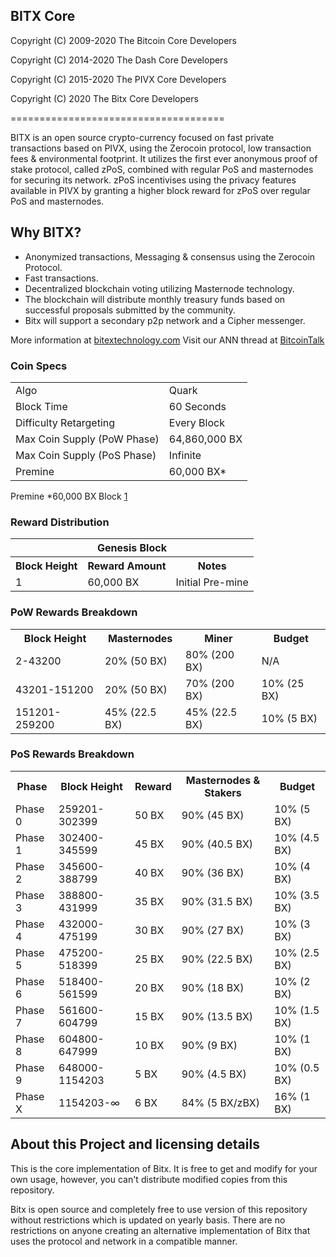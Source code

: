 BITX Core
-
Copyright (C) 2009-2020 The Bitcoin Core Developers

Copyright (C) 2014-2020 The Dash Core Developers

Copyright (C) 2015-2020 The PIVX Core Developers

Copyright (C) 2020 The Bitx Core Developers

=====================================

BITX is an open source crypto-currency focused on fast private transactions based on PIVX, using the Zerocoin protocol, low transaction fees & environmental footprint.  It utilizes the first ever anonymous proof of stake protocol, called zPoS, combined with regular PoS and masternodes for securing its network. zPoS incentivises using the privacy features available in PIVX by granting a higher block reward for zPoS over regular PoS and masternodes. 

Why BITX?
-
- Anonymized transactions, Messaging & consensus using the Zerocoin Protocol.
- Fast transactions.
- Decentralized blockchain voting utilizing Masternode technology. 
- The blockchain will distribute monthly treasury funds based on successful proposals submitted by the community.
- Bitx will support a secondary p2p network and a Cipher messenger.

More information at [bitextechnology.com](http://www.bitxtechnology.com) Visit our ANN thread at [BitcoinTalk](http://www.bitcointalk.org/index.php?topic=1262920)

### Coin Specs
<table>
<tr><td>Algo</td><td>Quark</td></tr>
<tr><td>Block Time</td><td>60 Seconds</td></tr>
<tr><td>Difficulty Retargeting</td><td>Every Block</td></tr>
<tr><td>Max Coin Supply (PoW Phase)</td><td>64,860,000 BX</td></tr>
<tr><td>Max Coin Supply (PoS Phase)</td><td>Infinite</td></tr>
<tr><td>Premine</td><td>60,000 BX*</td></tr>
</table>

Premine *60,000 BX  Block [1](http://139.180.161.31:3001/tx/1bf19f22d2828ccc93f520a7ccd346a1119590a5e845a444e8db42a9cc6d6be6)

### Reward Distribution

<table>
<th colspan=4>Genesis Block</th>
<tr><th>Block Height</th><th>Reward Amount</th><th>Notes</th></tr>
<tr><td>1</td><td>60,000 BX</td><td>Initial Pre-mine</td></tr>
</table>

### PoW Rewards Breakdown

<table>
<th>Block Height</th><th>Masternodes</th><th>Miner</th><th>Budget</th>
<tr><td>2-43200</td><td>20% (50 BX)</td><td>80% (200 BX)</td><td>N/A</td></tr>
<tr><td>43201-151200</td><td>20% (50 BX)</td><td>70% (200 BX)</td><td>10% (25 BX)</td></tr>
<tr><td>151201-259200</td><td>45% (22.5 BX)</td><td>45% (22.5 BX)</td><td>10% (5 BX)</td></tr>
</table>

### PoS Rewards Breakdown

<table>
<th>Phase</th><th>Block Height</th><th>Reward</th><th>Masternodes & Stakers</th><th>Budget</th>
<tr><td>Phase 0</td><td>259201-302399</td><td>50 BX</td><td>90% (45 BX)</td><td>10% (5 BX)</td></tr>
<tr><td>Phase 1</td><td>302400-345599</td><td>45 BX</td><td>90% (40.5 BX)</td><td>10% (4.5 BX)</td></tr>
<tr><td>Phase 2</td><td>345600-388799</td><td>40 BX</td><td>90% (36 BX)</td><td>10% (4 BX)</td></tr>
<tr><td>Phase 3</td><td>388800-431999</td><td>35 BX</td><td>90% (31.5 BX)</td><td>10% (3.5 BX)</td></tr>
<tr><td>Phase 4</td><td>432000-475199</td><td>30 BX</td><td>90% (27 BX)</td><td>10% (3 BX)</td></tr>
<tr><td>Phase 5</td><td>475200-518399</td><td>25 BX</td><td>90% (22.5 BX)</td><td>10% (2.5 BX)</td></tr>
<tr><td>Phase 6</td><td>518400-561599</td><td>20 BX</td><td>90% (18 BX)</td><td>10% (2 BX)</td></tr>
<tr><td>Phase 7</td><td>561600-604799</td><td>15 BX</td><td>90% (13.5 BX)</td><td>10% (1.5 BX)</td></tr>
<tr><td>Phase 8</td><td>604800-647999</td><td>10 BX</td><td>90% (9 BX)</td><td>10% (1 BX)</td></tr>
<tr><td>Phase 9</td><td>648000-1154203</td><td>5 BX</td><td>90% (4.5 BX)</td><td>10% (0.5 BX)</td></tr>
<tr><td>Phase X</td><td>1154203-∞</td><td>6 BX</td><td>84% (5 BX/zBX)</td><td>16% (1 BX)</td></tr>
</table>

About this Project and licensing details
-
This is the core implementation of Bitx. It is free to get and modify for your own usage, however, you can't distribute modified copies from this repository.

Bitx is open source and completely free to use version of this repository without restrictions which is updated on yearly basis. There are no restrictions on anyone creating an alternative implementation of Bitx that uses the protocol and network in a compatible manner.



